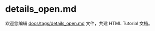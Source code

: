 details_open.md
===

欢迎您编辑 <a target="__blank" href="https://github.com/jaywcjlove/html-tutorial/blob/main/docs/tags/details_open.md">docs/tags/details_open.md</a> 文件，共建 HTML Tutorial 文档。